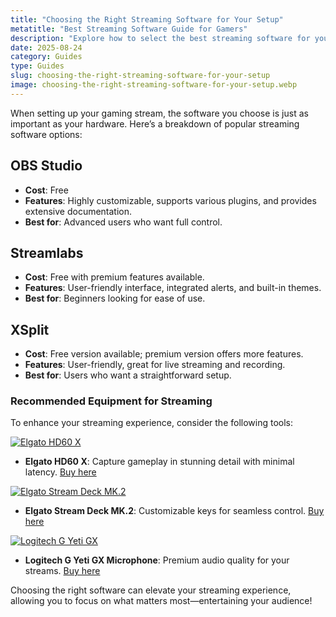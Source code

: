 ```yaml
---
title: "Choosing the Right Streaming Software for Your Setup"
metatitle: "Best Streaming Software Guide for Gamers"
description: "Explore how to select the best streaming software for your gaming needs. Compare OBS Studio, Streamlabs, and XSplit to find the right fit."
date: 2025-08-24
category: Guides
type: Guides
slug: choosing-the-right-streaming-software-for-your-setup
image: choosing-the-right-streaming-software-for-your-setup.webp
---
```


When setting up your gaming stream, the software you choose is just as important as your hardware. Here’s a breakdown of popular streaming software options:

## OBS Studio
- **Cost**: Free
- **Features**: Highly customizable, supports various plugins, and provides extensive documentation.
- **Best for**: Advanced users who want full control.

## Streamlabs
- **Cost**: Free with premium features available.
- **Features**: User-friendly interface, integrated alerts, and built-in themes.
- **Best for**: Beginners looking for ease of use.

## XSplit
- **Cost**: Free version available; premium version offers more features.
- **Features**: User-friendly, great for live streaming and recording.
- **Best for**: Users who want a straightforward setup.

### Recommended Equipment for Streaming
To enhance your streaming experience, consider the following tools:

[![Elgato HD60 X](https://www.gamestreamingsetup.com/elgato-hd60-x.jpg)](https://amzn.to/4dZtxVc)

- **Elgato HD60 X**: Capture gameplay in stunning detail with minimal latency. [Buy here](https://amzn.to/4dZtxVc)

[![Elgato Stream Deck MK.2](https://www.gamestreamingsetup.com/elgato-stream-deck-mk2.jpg)](https://amzn.to/43ECm3m)

- **Elgato Stream Deck MK.2**: Customizable keys for seamless control. [Buy here](https://amzn.to/43ECm3m)

[![Logitech G Yeti GX](https://www.gamestreamingsetup.com/logitech-g-yeti-gx.jpg)](https://amzn.to/446et4B)

- **Logitech G Yeti GX Microphone**: Premium audio quality for your streams. [Buy here](https://amzn.to/446et4B)

Choosing the right software can elevate your streaming experience, allowing you to focus on what matters most—entertaining your audience!